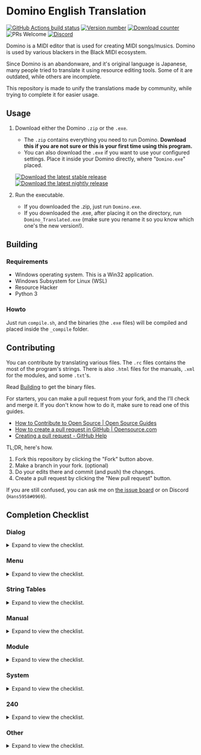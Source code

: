 
# Domino English Translation

<a href="https://github.com/Hans5958/Domino-English-Translation/actions/"><img src="https://img.shields.io/github/workflow/status/Hans5958/Domino-English-Translation/Deploy?style=flat-square" alt="GitHub Actions build status"></a> <a href="https://github.com/Hans5958/Domino-English-Translation/releases/"><img src="https://img.shields.io/github/v/release/Hans5958/Domino-English-Translation?style=flat-square" alt="Version number"></a> <a href="https://github.com/Hans5958/Domino-English-Translation/releases/"><img src="https://img.shields.io/github/downloads/Hans5958/Domino-English-Translation/total.svg?style=flat-square" alt="Download counter"></a> <img src="https://img.shields.io/badge/PRs-welcome-brightgreen.svg?style=flat-square" alt="PRs Welcome"> <a href="https://discord.gg/s42aft8"><img src="https://img.shields.io/discord/139268201803546624.svg?color=7289DA&style=flat-square" alt="Discord"></a>

Domino is a MIDI editor that is used for creating MIDI songs/musics. Domino is used by various blackers in the Black MIDI ecosystem.

Since Domino is an abandonware, and it's original language is Japanese, many people tried to translate it using resource editing tools. Some of it are outdated, while others are incomplete.

This repository is made to unify the translations made by community, while trying to complete it for easier usage.

## Usage

1. Download either the Domino `.zip` or the `.exe`.  
    - The `.zip` contains everything you need to run Domino. __Download this if you are not sure or this is your first time using this program.__  
    - You can also download the `.exe` if you want to use your configured settings. Place it inside your Domino directly, where "`Domino.exe`" placed.

    <a href="https://github.com/Hans5958/Domino-English-Translation/releases/latest"><img src="https://img.shields.io/github/v/release/Hans5958/Domino-English-Translation?label=download&style=flat-square" alt="Download the latest stable release"></a> <a href="https://github.com/Hans5958/Domino-English-Translation/releases"><img src="https://img.shields.io/github/v/release/Hans5958/Domino-English-Translation?include_prereleases&label=download&style=flat-square" alt="Download the latest nightly release"></a>

2. Run the executable.
    - If you downloaded the .zip, just run `Domino.exe`.
    - If you downloaded the .exe, after placing it on the directory, run `Domino_Translated.exe` (make sure you rename it so you know which one's the new version!).

## Building

### Requirements

- Windows operating system. This is a Win32 application.
- Windows Subsystem for Linux (WSL)
- Resource Hacker
- Python 3

### Howto

Just run `compile.sh`, and the binaries (the `.exe` files) will be compiled and placed inside the `_compile` folder.

## Contributing

You can contribute by translating various files. The `.rc` files contains the most of the program's strings. There is also `.html` files for the manuals, `.xml` for the modules, and some `.txt`'s.

Read [Building](#building) to get the binary files.

For starters, you can make a pull request from your fork, and the I'll check and merge it. If you don't know how to do it, make sure to read one of this guides.
- [How to Contribute to Open Source | Open Source Guides](https://opensource.guide/how-to-contribute/#opening-a-pull-request)
- [How to create a pull request in GitHub | Opensource.com](https://opensource.com/article/19/7/create-pull-request-github)
- [Creating a pull request - GitHub Help](https://help.github.com/en/github/collaborating-with-issues-and-pull-requests/creating-a-pull-request)

TL;DR, here's how.
1. Fork this repository by clicking the "Fork" button above.
2. Make a branch in your fork. (optional)
3. Do your edits there and commit (and push) the changes.
4. Create a pull request by clicking the "New pull request" button.

If you are still confused, you can ask me on [the issue board](https://github.com/Hans5958/Domino-English-Translation/issues) or on Discord (`Hans5958#0969`). 
<!-- You can contribute by following these steps.

1. Fork the master repository.  
You can do this by visit [the repository](https://github.com/Hans5958/Domino-English-Translation/) and click the "Fork" button.

2. Do the edits on the forked repository.  
After you forked the repository, you can edit whatever you want. Don't forget to commit it, of course.

3. Create a pull request.  
After that, you can create a pull request by clicking the "New pull request" button. Follow the steps and we will review it. -->

## Completion Checklist

### Dialog

<details><summary>Expand to view the checklist.</summary>

- [x] 100
- [x] 131
- [x] 132
- [x] 133
- [x] 134
- [x] 135
- [x] 136
- [x] 137
- [x] 138
- [x] 139
- [x] 144
- [x] 145
- [x] 146
- [x] 148
- [x] 149
- [x] 150
- [x] 151
- [x] 152
- [x] 153
- [x] 154
- [x] 155
- [ ] 156
- [ ] 157
- [ ] 158
- [x] 159
- [x] 160
- [x] 161
- [x] 162
- [x] 163
- [x] 164
- [ ] 165
- [x] 166
- [x] 167
- [x] 168
- [x] 169
- [ ] 170
- [ ] 171
- [x] 172
- [x] 173
- [ ] 174
- [ ] 187
- [x] 188
- [ ] 213
- [ ] 216
- [ ] 217
- [ ] 219
- [ ] 240
- [ ] 266
- [x] 267
- [x] 268
- [x] 269
- [ ] 270
- [ ] 272
- [x] 273
- [ ] 275
- [ ] 276
- [ ] 277
- [ ] 278
- [ ] 279
- [x] 280
- [x] 281
- [ ] 282
- [x] 283
- [x] 284
- [x] 285
- [x] 286
- [x] 288
- [x] 289
- [x] 290
- [x] 291
- [x] 292
- [x] 293
- [ ] 294
- [ ] 295
- [x] 296
- [ ] 297
- [x] 298
- [ ] 299
- [x] 300
- [ ] 301
- [ ] 302
- [ ] 303
- [ ] 304
- [ ] 305
- [ ] 306
- [ ] 307
- [ ] 308
- [ ] 309
- [ ] 310
- [ ] 311
- [ ] 312
- [ ] 313
- [ ] 314
- [ ] 315
- [ ] 316
- [ ] 317
- [ ] 318
- [ ] 319
- [ ] 320
- [ ] 321
- [ ] 322
- [ ] 323
- [ ] 324
- [ ] 325
- [ ] 326
- [x] 327

</details>

### Menu

<details><summary>Expand to view the checklist.</summary>

- [ ] 128
- [x] 130

</details>

### String Tables

<details><summary>Expand to view the checklist.</summary>

- [x] 1
- [x] 2
- [x] 3
- [x] 4
- [x] 5
- [x] 6
- [x] 7
- [x] 8
- [x] 9
- [x] 10
- [x] 11
- [x] 12
- [x] 13
- [x] 14
- [x] 15
- [x] 16
- [ ] 17
- [x] 18
- [ ] 19
- [x] 20
- [x] 21
- [x] 22
- [x] 23
- [x] 24
- [x] 25
- [x] 26
- [x] 27
- [ ] 28
- [ ] 29
- [ ] 30
- [ ] 31
- [ ] 32
- [x] 33
- [x] 34
- [x] 35
- [x] 36
- [x] 37
- [x] 38
- [x] 39
- [x] 40
- [x] 41
- [x] 42
- [x] 43
- [x] 44
- [x] 45
- [x] 46
- [x] 47
- [x] 48
- [x] 49
- [x] 50
- [x] 51
- [x] 52
- [x] 53

</details>

### Manual

<details><summary>Expand to view the checklist.</summary>

- [ ] index.html
- [ ] install.html
- [ ] module.html
- [ ] other.html
- [ ] use.html
- [ ] assets...

</details>

### Module

<details><summary>Expand to view the checklist.</summary>

- [ ] GMLevel1.xml
- [ ] ok_GSm.xml
- [ ] ok_XG2k.xml
- [ ] ok_XGb.xml
- [ ] SC-88Pro.xml
- [ ] SC-8850.xml

</details>

### System

<details><summary>Expand to view the checklist.</summary>

- [ ] CurveCustom.txt
- [ ] Exclusive.txt
- [ ] Formula.txt
- [ ] ParamMap.txt

</details>

### 240

<details><summary>Expand to view the checklist.</summary>

- [ ] 134 `240134_1.bin.txt`
- [ ] 136 `240136_1.bin.txt`
- [ ] 156 `240156_1.bin.txt`
- [ ] 165 `240165_1.bin.txt`
- [ ] 174 `240174_1.bin.txt`
- [ ] 217 `240217_1.bin.txt`
- [ ] 275 `240275_1.bin.txt`
- [ ] 277 `240277_1.bin.txt`
- [ ] 279 `240279_1.bin.txt`
- [ ] 280 `240280_1.bin.txt`
- [ ] 281 `240281_1.bin.txt`
- [ ] 290 `240290_1.bin.txt`
- [ ] 293 `240293_1.bin.txt`
- [ ] 295 `240295_1.bin.txt`
- [ ] 297 `240297_1.bin.txt`
- [ ] 299 `240299_1.bin.txt`
- [ ] 300 `240300_1.bin.txt`
- [ ] 301 `240301_1.bin.txt`
- [ ] 306 `240306_1.bin.txt`
- [ ] 307 `240307_1.bin.txt`
- [ ] 319 `240319_1.bin.txt`
- [ ] 322 `240322_1.bin.txt`

</details>

### Other

<details><summary>Expand to view the checklist.</summary>

- [ ] readme.txt

</details>